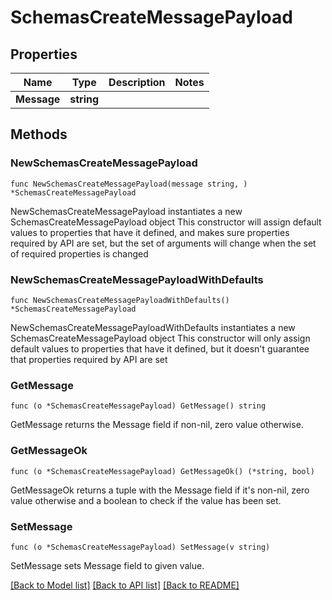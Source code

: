 # SchemasCreateMessagePayload

## Properties

Name | Type | Description | Notes
------------ | ------------- | ------------- | -------------
**Message** | **string** |  | 

## Methods

### NewSchemasCreateMessagePayload

`func NewSchemasCreateMessagePayload(message string, ) *SchemasCreateMessagePayload`

NewSchemasCreateMessagePayload instantiates a new SchemasCreateMessagePayload object
This constructor will assign default values to properties that have it defined,
and makes sure properties required by API are set, but the set of arguments
will change when the set of required properties is changed

### NewSchemasCreateMessagePayloadWithDefaults

`func NewSchemasCreateMessagePayloadWithDefaults() *SchemasCreateMessagePayload`

NewSchemasCreateMessagePayloadWithDefaults instantiates a new SchemasCreateMessagePayload object
This constructor will only assign default values to properties that have it defined,
but it doesn't guarantee that properties required by API are set

### GetMessage

`func (o *SchemasCreateMessagePayload) GetMessage() string`

GetMessage returns the Message field if non-nil, zero value otherwise.

### GetMessageOk

`func (o *SchemasCreateMessagePayload) GetMessageOk() (*string, bool)`

GetMessageOk returns a tuple with the Message field if it's non-nil, zero value otherwise
and a boolean to check if the value has been set.

### SetMessage

`func (o *SchemasCreateMessagePayload) SetMessage(v string)`

SetMessage sets Message field to given value.



[[Back to Model list]](../README.md#documentation-for-models) [[Back to API list]](../README.md#documentation-for-api-endpoints) [[Back to README]](../README.md)


